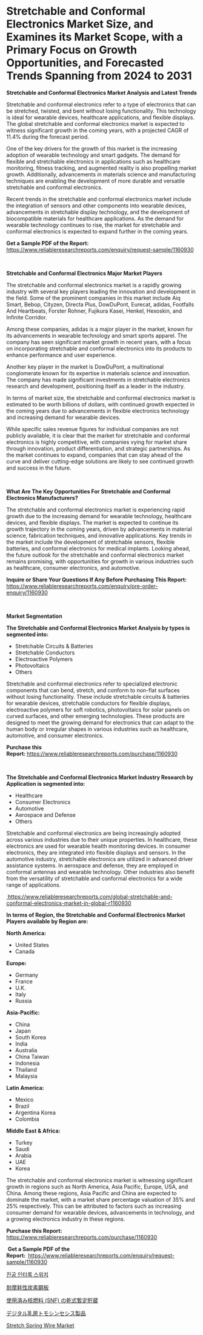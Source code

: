 <p><h1>Stretchable and Conformal Electronics Market Size, and Examines its Market Scope, with a Primary Focus on Growth Opportunities, and Forecasted Trends Spanning from 2024 to 2031</h1></p><p><strong>Stretchable and Conformal Electronics Market Analysis and Latest Trends</strong></p>
<p><p>Stretchable and conformal electronics refer to a type of electronics that can be stretched, twisted, and bent without losing functionality. This technology is ideal for wearable devices, healthcare applications, and flexible displays. The global stretchable and conformal electronics market is expected to witness significant growth in the coming years, with a projected CAGR of 11.4% during the forecast period.</p><p>One of the key drivers for the growth of this market is the increasing adoption of wearable technology and smart gadgets. The demand for flexible and stretchable electronics in applications such as healthcare monitoring, fitness tracking, and augmented reality is also propelling market growth. Additionally, advancements in materials science and manufacturing techniques are enabling the development of more durable and versatile stretchable and conformal electronics.</p><p>Recent trends in the stretchable and conformal electronics market include the integration of sensors and other components into wearable devices, advancements in stretchable display technology, and the development of biocompatible materials for healthcare applications. As the demand for wearable technology continues to rise, the market for stretchable and conformal electronics is expected to expand further in the coming years.</p></p>
<p><strong>Get a Sample PDF of the Report:&nbsp;</strong> <a href="https://www.reliableresearchreports.com/enquiry/request-sample/1160930">https://www.reliableresearchreports.com/enquiry/request-sample/1160930</a></p>
<p>&nbsp;</p>
<p><strong>Stretchable and Conformal Electronics Major Market Players</strong></p>
<p><p>The stretchable and conformal electronics market is a rapidly growing industry with several key players leading the innovation and development in the field. Some of the prominent companies in this market include Aiq Smart, Bebop, Cityzen, Directa Plus, DowDuPont, Eurecat, adidas, Footfalls And Heartbeats, Forster Rohner, Fujikura Kasei, Henkel, Hexoskin, and Infinite Corridor.</p><p>Among these companies, adidas is a major player in the market, known for its advancements in wearable technology and smart sports apparel. The company has seen significant market growth in recent years, with a focus on incorporating stretchable and conformal electronics into its products to enhance performance and user experience.</p><p>Another key player in the market is DowDuPont, a multinational conglomerate known for its expertise in materials science and innovation. The company has made significant investments in stretchable electronics research and development, positioning itself as a leader in the industry.</p><p>In terms of market size, the stretchable and conformal electronics market is estimated to be worth billions of dollars, with continued growth expected in the coming years due to advancements in flexible electronics technology and increasing demand for wearable devices.</p><p>While specific sales revenue figures for individual companies are not publicly available, it is clear that the market for stretchable and conformal electronics is highly competitive, with companies vying for market share through innovation, product differentiation, and strategic partnerships. As the market continues to expand, companies that can stay ahead of the curve and deliver cutting-edge solutions are likely to see continued growth and success in the future.</p></p>
<p>&nbsp;</p>
<p><strong>What Are The Key Opportunities For Stretchable and Conformal Electronics Manufacturers?</strong></p>
<p><p>The stretchable and conformal electronics market is experiencing rapid growth due to the increasing demand for wearable technology, healthcare devices, and flexible displays. The market is expected to continue its growth trajectory in the coming years, driven by advancements in material science, fabrication techniques, and innovative applications. Key trends in the market include the development of stretchable sensors, flexible batteries, and conformal electronics for medical implants. Looking ahead, the future outlook for the stretchable and conformal electronics market remains promising, with opportunities for growth in various industries such as healthcare, consumer electronics, and automotive.</p></p>
<p><strong>Inquire or Share Your Questions If Any Before Purchasing This Report:</strong> <a href="https://www.reliableresearchreports.com/enquiry/pre-order-enquiry/1160930">https://www.reliableresearchreports.com/enquiry/pre-order-enquiry/1160930</a></p>
<p>&nbsp;</p>
<p><strong>Market Segmentation</strong></p>
<p><strong>The Stretchable and Conformal Electronics Market Analysis by types is segmented into:</strong></p>
<p><ul><li>Stretchable Circuits & Batteries</li><li>Stretchable Conductors</li><li>Electroactive Polymers</li><li>Photovoltaics</li><li>Others</li></ul></p>
<p><p>Stretchable and conformal electronics refer to specialized electronic components that can bend, stretch, and conform to non-flat surfaces without losing functionality. These include stretchable circuits & batteries for wearable devices, stretchable conductors for flexible displays, electroactive polymers for soft robotics, photovoltaics for solar panels on curved surfaces, and other emerging technologies. These products are designed to meet the growing demand for electronics that can adapt to the human body or irregular shapes in various industries such as healthcare, automotive, and consumer electronics.</p></p>
<p><strong>Purchase this Report:&nbsp;</strong><a href="https://www.reliableresearchreports.com/purchase/1160930">https://www.reliableresearchreports.com/purchase/1160930</a></p>
<p>&nbsp;</p>
<p><strong>The Stretchable and Conformal Electronics Market Industry Research by Application is segmented into:</strong></p>
<p><ul><li>Healthcare</li><li>Consumer Electronics</li><li>Automotive</li><li>Aerospace and Defense</li><li>Others</li></ul></p>
<p><p>Stretchable and conformal electronics are being increasingly adopted across various industries due to their unique properties. In healthcare, these electronics are used for wearable health monitoring devices. In consumer electronics, they are integrated into flexible displays and sensors. In the automotive industry, stretchable electronics are utilized in advanced driver assistance systems. In aerospace and defense, they are employed in conformal antennas and wearable technology. Other industries also benefit from the versatility of stretchable and conformal electronics for a wide range of applications.</p></p>
<p><a href="https://www.reliableresearchreports.com/global-stretchable-and-conformal-electronics-market-in-global-r1160930">&nbsp;https://www.reliableresearchreports.com/global-stretchable-and-conformal-electronics-market-in-global-r1160930</a></p>
<p><strong>In terms of Region, the Stretchable and Conformal Electronics Market Players available by Region are:</strong></p>
<p>
    <p> <strong> North America: </strong>
        <ul>
            <li>United States</li>
            <li>Canada</li>
        </ul>
        </p> 
    <p> <strong> Europe: </strong>
        <ul>
            <li>Germany</li>
            <li>France</li>
            <li>U.K.</li>
            <li>Italy</li>
            <li>Russia</li>
        </ul>
        </p> 
    <p> <strong> Asia-Pacific: </strong>
        <ul>
            <li>China</li>
            <li>Japan</li>
            <li>South Korea</li>
            <li>India</li>
            <li>Australia</li>
            <li>China Taiwan</li>
            <li>Indonesia</li>
            <li>Thailand</li>
            <li>Malaysia</li>
        </ul>
        </p> 
    <p> <strong> Latin America: </strong>
        <ul>
            <li>Mexico</li>
            <li>Brazil</li>
            <li>Argentina Korea</li>
            <li>Colombia</li>
        </ul>
        </p> 
    <p> <strong> Middle East & Africa: </strong>
        <ul>
            <li>Turkey</li>
            <li>Saudi</li>
            <li>Arabia</li>
            <li>UAE</li>
            <li>Korea</li>
        </ul>
    </p>
    </p>
<p><p>The stretchable and conformal electronics market is witnessing significant growth in regions such as North America, Asia Pacific, Europe, USA, and China. Among these regions, Asia Pacific and China are expected to dominate the market, with a market share percentage valuation of 35% and 25% respectively. This can be attributed to factors such as increasing consumer demand for wearable devices, advancements in technology, and a growing electronics industry in these regions.</p></p>
<p><strong>Purchase this Report: </strong><a href="https://www.reliableresearchreports.com/purchase/1160930">https://www.reliableresearchreports.com/purchase/1160930</a></p>
<p>&nbsp;<strong>Get a Sample PDF of the Report:&nbsp;&nbsp;</strong><a href="https://www.reliableresearchreports.com/enquiry/request-sample/1160930">https://www.reliableresearchreports.com/enquiry/request-sample/1160930</a></p>
<p><strong></strong></p>
<p><p><a href="https://medium.com/@carlosrtzkzhj/%EC%A7%84%EA%B3%B5-%EC%9D%B8%ED%84%B0%EB%9D%BD-%EC%8A%A4%EC%9C%84%EC%B9%98-%EC%8B%9C%EC%9E%A5-%EC%A0%90%EC%9C%A0%EC%9C%A8-%EC%A7%84%ED%99%94-%EB%B0%8F-%EC%8B%9C%EC%9E%A5-%EC%84%B1%EC%9E%A5-%ED%8A%B8%EB%A0%8C%EB%93%9C-2024-2031-5b0016920aea">진공 인터록 스위치</a></p><p><a href="https://github.com/JerelSchulit20231/Market-Research-Report-List-1/blob/main/549886688839.md">耐摩耗性炭素鋼板</a></p><p><a href="https://medium.com/@maureenbiologist34/%E4%BD%BF%E7%94%A8%E6%B8%88%E3%81%BF%E6%A0%B8%E7%87%83%E6%96%99-snf-%E3%81%AE%E4%B9%BE%E7%87%A5%E4%B8%AD%E9%96%93%E4%BF%9D%E7%AE%A1%E5%B8%82%E5%A0%B4%E3%81%AE%E5%88%86%E6%9E%90%E3%81%A82024%E5%B9%B4%E3%81%8B%E3%82%892031%E5%B9%B4%E3%81%BE%E3%81%A7%E3%81%AE%E4%BA%88%E6%B8%AC%E3%82%B5%E3%82%A4%E3%82%BA-dbbe339245f2">使用済み核燃料 (SNF) の乾式暫定貯蔵</a></p><p><a href="https://medium.com/@jasohung45456/%E3%83%87%E3%82%B8%E3%82%BF%E3%83%AB%E4%B9%B3%E6%88%BF%E3%83%88%E3%83%A2%E3%82%B7%E3%83%B3%E3%82%BB%E3%82%B7%E3%82%B9%E8%A3%BD%E5%93%81%E3%81%AE%E5%B8%82%E5%A0%B4%E8%AA%BF%E6%9F%BB%E3%83%AC%E3%83%9D%E3%83%BC%E3%83%88-%E3%81%9D%E3%81%AE%E6%AD%B4%E5%8F%B2%E3%81%8A%E3%82%88%E3%81%B32031%E5%B9%B4%E3%81%BE%E3%81%A7%E3%81%AE%E4%BA%88%E6%B8%AC-7b30b531218d">デジタル乳房トモシンセシス製品</a></p><p><a href="https://github.com/RosemarieLeffler2023/Market-Research-Report-List-1/blob/main/stretch-spring-wire-market.md">Stretch Spring Wire Market</a></p></p>